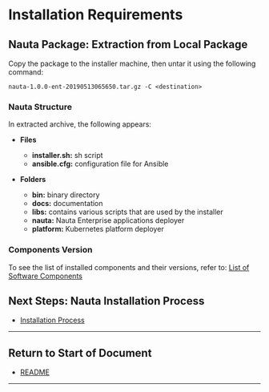 # Installation Requirements

## Nauta Package: Extraction from Local Package

Copy the package to the installer machine, then untar it using the following command:

`nauta-1.0.0-ent-20190513065650.tar.gz -C <destination>`

### Nauta Structure

In extracted archive, the following appears:
- **Files**
  - **installer.sh:** sh script
  - **ansible.cfg:** configuration file for Ansible

- **Folders**
   - **bin:** binary directory
   - **docs:** documentation 
   - **libs:** contains various scripts that are used by the installer
   - **nauta:** Nauta Enterprise applications deployer
   - **platform:** Kubernetes platform deployer


### Components Version

To see the list of installed components and their versions, refer to: [List of Software Components](../System_Software_Components_Requisites/SSCR.md)

## Next Steps: Nauta Installation Process 

* [Installation Process](../Installation_Process/IP.md)

----------------------

## Return to Start of Document

* [README](../README.md)

----------------------


